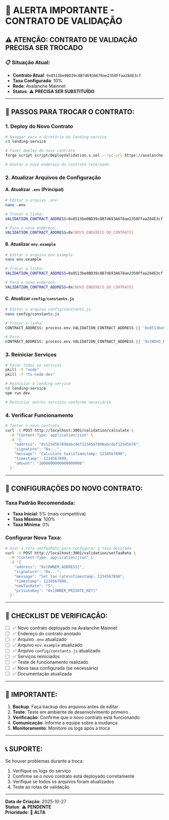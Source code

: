 # 🚨 ALERTA IMPORTANTE - CONTRATO DE VALIDAÇÃO

## ⚠️ **ATENÇÃO: CONTRATO DE VALIDAÇÃO PRECISA SER TROCADO**

### 📋 **Situação Atual:**
- **Contrato Atual**: `0x8513be0BD39c8B7d693A678ae2350Ffaa284E3cf`
- **Taxa Configurada**: 10%
- **Rede**: Avalanche Mainnet
- **Status**: ⚠️ **PRECISA SER SUBSTITUÍDO**

---

## 🔄 **PASSOS PARA TROCAR O CONTRATO:**

### **1. Deploy do Novo Contrato**

```bash
# Navegar para o diretório do lending-service
cd lending-service

# Fazer deploy do novo contrato
forge script script/DeployValidation.s.sol --rpc-url https://avalanche-mainnet.infura.io/v3/9ff045cf374041eeabdf13a4664ceced --private-key $PRIVATE_KEY --broadcast --verify

# Anotar o novo endereço do contrato retornado
```

### **2. Atualizar Arquivos de Configuração**

#### **A. Atualizar `.env` (Principal)**
```bash
# Editar o arquivo .env
nano .env

# Trocar a linha:
VALIDATION_CONTRACT_ADDRESS=0x8513be0BD39c8B7d693A678ae2350Ffaa284E3cf

# Para o novo endereço:
VALIDATION_CONTRACT_ADDRESS=0x[NOVO_ENDERECO_DO_CONTRATO]
```

#### **B. Atualizar `env.example`**
```bash
# Editar o arquivo env.example
nano env.example

# Trocar a linha:
VALIDATION_CONTRACT_ADDRESS=0x8513be0BD39c8B7d693A678ae2350Ffaa284E3cf

# Para o novo endereço:
VALIDATION_CONTRACT_ADDRESS=0x[NOVO_ENDERECO_DO_CONTRATO]
```

#### **C. Atualizar `config/constants.js`**
```bash
# Editar o arquivo config/constants.js
nano config/constants.js

# Trocar a linha:
CONTRACT_ADDRESS: process.env.VALIDATION_CONTRACT_ADDRESS || '0x8513be0BD39c8B7d693A678ae2350Ffaa284E3cf',

# Para:
CONTRACT_ADDRESS: process.env.VALIDATION_CONTRACT_ADDRESS || '0x[NOVO_ENDERECO_DO_CONTRATO]',
```

### **3. Reiniciar Serviços**

```bash
# Parar todos os serviços
pkill -f "node"
pkill -f "ts-node-dev"

# Reiniciar o lending-service
cd lending-service
npm run dev

# Reiniciar outros serviços conforme necessário
```

### **4. Verificar Funcionamento**

```bash
# Testar o novo contrato
curl -X POST http://localhost:3001/validation/calculate \
  -H "Content-Type: application/json" \
  -d '{
    "address": "0x1234567890abcdef1234567890abcdef12345678",
    "signature": "0x...",
    "message": "Calculate tax\nTimestamp: 1234567890",
    "timestamp": 1234567890,
    "amount": "1000000000000000000"
  }'
```

---

## 🔧 **CONFIGURAÇÕES DO NOVO CONTRATO:**

### **Taxa Padrão Recomendada:**
- **Taxa Inicial**: 5% (mais competitiva)
- **Taxa Máxima**: 100%
- **Taxa Mínima**: 0%

### **Configurar Nova Taxa:**
```bash
# Usar a rota setTaxRate para configurar a taxa desejada
curl -X POST http://localhost:3001/validation/setTaxRate \
  -H "Content-Type: application/json" \
  -d '{
    "address": "0x[OWNER_ADDRESS]",
    "signature": "0x...",
    "message": "Set tax rate\nTimestamp: 1234567890",
    "timestamp": 1234567890,
    "newTaxRate": "5",
    "privateKey": "0x[OWNER_PRIVATE_KEY]"
  }'
```

---

## 📝 **CHECKLIST DE VERIFICAÇÃO:**

- [ ] ✅ Novo contrato deployado na Avalanche Mainnet
- [ ] ✅ Endereço do contrato anotado
- [ ] ✅ Arquivo `.env` atualizado
- [ ] ✅ Arquivo `env.example` atualizado
- [ ] ✅ Arquivo `config/constants.js` atualizado
- [ ] ✅ Serviços reiniciados
- [ ] ✅ Teste de funcionamento realizado
- [ ] ✅ Nova taxa configurada (se necessário)
- [ ] ✅ Documentação atualizada

---

## 🚨 **IMPORTANTE:**

1. **Backup**: Faça backup dos arquivos antes de editar
2. **Teste**: Teste em ambiente de desenvolvimento primeiro
3. **Verificação**: Confirme que o novo contrato está funcionando
4. **Comunicação**: Informe a equipe sobre a mudança
5. **Monitoramento**: Monitore os logs após a troca

---

## 📞 **SUPORTE:**

Se houver problemas durante a troca:
1. Verifique os logs do serviço
2. Confirme se o novo contrato está deployado corretamente
3. Verifique se todos os arquivos foram atualizados
4. Teste as rotas de validação

---

**Data de Criação**: 2025-10-27  
**Status**: ⚠️ **PENDENTE**  
**Prioridade**: 🔴 **ALTA**
